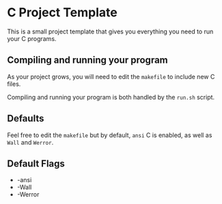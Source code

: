 # C Project Template

This is a small project template that gives you everything you need to run your C programs.

## Compiling and running your program

As your project grows, you will need to edit the `makefile` to include new C files.

Compiling and running your program is both handled by the `run.sh` script.

## Defaults

Feel free to edit the `makefile` but by default, `ansi` C is enabled, as well as `Wall` and `Werror`.

## Default Flags
* -ansi
* -Wall
* -Werror

